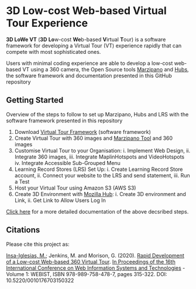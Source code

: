 # 3D Low-cost Web-based Virtual Tour Experience

**3D LoWe VT** (**3D** **Lo**w-cost **We**b-based **V**irtual **T**our) is a software framework for developing a Virtual Tour (VT) experience rapidly that can compete with most sophisticated ones.

Users with minimal coding experience are able to develop a low-cost web-based VT using a 360 camera, the Open Source tools [Marzipano](https://www.marzipano.net/) and [Hubs](https://hubs.mozilla.com/spoke), the software framework and documentation presented in this GitHub repository

## Getting Started

Overview of the steps to follow to set up Marzipano, Hubs and LRS with the software framework presented in this repository

 
1.	Download [Virtual Tour Framework](https://github.com/Insa-Maria/Virtual_Tour) (software framework)
2.	Create Virtual Tour with 360 images and [Marzipano Tool](https://www.marzipano.net/tool/) and 360 images
3.	Customise Virtual Tour to your Organisation: 
   i. Implement Web Design,
   ii. Integrate 360 images,
   iii. Integrate MaplinHotspots and VideoHotspots
   iv. Integrate Accessible Sub-Grouped Menu
4. Learning Record Stores (LRS) Set Up: 
   i. Create Learning Record Store account,
   ii. Connect your website to the LRS and send statement,
   iii. Run a Test
5. Host your Virtual Tour using Amazon S3 (AWS S3)
6. Create 3D Environment with [Mozilla Hub](https://hubs.mozilla.com/spoke): 
   i. Create 3D environment and Link,
   ii. Get Link to Allow Users Log In

[Click here](https://github.com/Insa-Maria/Virtual_Tour/blob/master/Documentation.pdf) for a more detailed documentation of the above decsribed steps.

## Citations

Please cite this project as:

[Insa-Iglesias, M.](https://www.mariainsaiglesias.com/); Jenkins, M. and Morison, G. (2020). [Rapid Development of a Low-cost Web-based 360 Virtual Tour](https://www.scitepress.org/PublicationsDetail.aspx?ID=TzsprwABGhI=&t=1). [In Proceedings of the 16th International Conference on Web Information Systems and Technologies](http://www.webist.org/Home.aspx) - Volume 1: WEBIST, ISBN 978-989-758-478-7, pages 315-322. DOI: 10.5220/0010176703150322

